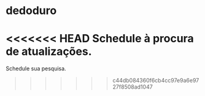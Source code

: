 # dedoduro
<<<<<<< HEAD
Schedule à procura de atualizações.
=======
Schedule sua pesquisa.
>>>>>>> c44db084360f6cb4cc97e9a6e9727f8508ad1047
